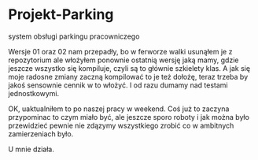 # Projekt-Parking
 system obsługi parkingu pracowniczego
 
Wersje 01 oraz 02 nam przepadły, bo w ferworze walki usunąłem je z repozytorium ale włożyłem ponownie ostatnią wersję jaką mamy, gdzie jeszcze wszystko się kompiluje, czyli są to głównie szkielety klas. A jak się moje radosne zmiany zaczną kompilować to je też dołożę, teraz trzeba by jakoś sensownie cennik w to włożyć. I od razu dumamy nad testami jednostkowymi.

OK, uaktualniłem to po naszej pracy w weekend. Coś już to zaczyna przypominac to czym miało być, ale jeszcze sporo roboty i jak można było przewidzieć pewnie nie zdązymy wszystkiego zrobić co w ambitnych zamierzeniach było.

U mnie działa.
